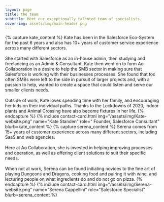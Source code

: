 ```yaml
---
layout: page
title: the team
subtitle: Meet our exceptionally talented team of specialists.
cover-img: assets/img/main-header.png 
---
```


<div class="card-holder">
{% capture kate_content %}
Kate has been in the Salesforce Eco-System for the past 6 years and also has 10+ years of customer service experience across many different sectors.
<br/><br/>
She started with Salesforce as an in-house admin, then studying and freelancing as an Admin & Consultant. Kate then went on to form Ao Collaboration in a desire to help the SMB sector in making sure that Salesforce is working with their businesses processes. She found that too often SMBs were left to the side in pursuit of larger projects and, with a passion to help, wanted to create a space that could listen and serve our smaller clients needs.
<br/><br/>
Outside of work, Kate loves spending time with her family, and encouraging her kids on their individual paths. Thanks to the Lockdowns of 2020, indoor plants and Animal Crossing have also become fixtures in her life.
{% endcapture %}
{% include contact-card.html img="/assets/img/Kate-website.png" name="Kate Standen" role=" Founder, Salesforce Consultant" blurb=kate_content %}
{% capture serena_content %}
Serena comes from 15+ years of customer experience across many different sectors, including SaaS and web agencies.
<br/><br/>
Here at Ao Collaboration, she is invested in helping improving processes and operation, as well as offering client solutions to suit their specific needs.
<br/><br/>
When not at work, Serena can be found initiating novices to the fine art of playing Dungeons and Dragons, cooking food and pairing it with wine, and lecturing people on what ingredients do and do not go on pizza.
{% endcapture %}
{% include contact-card.html img="/assets/img/Serena-website.png" name="Serena Cappellini" role="Salesforce Specialist" blurb=serena_content %}
</div>
